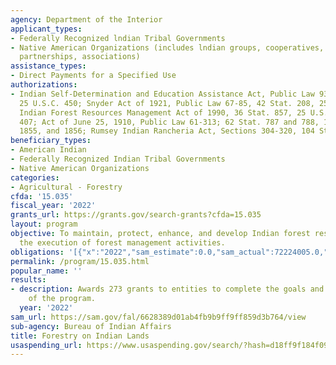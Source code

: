 ```yaml
---
agency: Department of the Interior
applicant_types:
- Federally Recognized lndian Tribal Governments
- Native American Organizations (includes lndian groups, cooperatives, corporations,
  partnerships, associations)
assistance_types:
- Direct Payments for a Specified Use
authorizations:
- Indian Self-Determination and Education Assistance Act, Public Law 93-638, as amended,
  25 U.S.C. 450; Snyder Act of 1921, Public Law 67-85, 42 Stat. 208, 25 U.S.C. 13;
  Indian Forest Resources Management Act of 1990, 36 Stat. 857, 25 U.S.C. 406 and
  407; Act of June 25, 1910, Public Law 61-313; 62 Stat. 787 and 788, 18 U.S.C. 1853,
  1855, and 1856; Rumsey Indian Rancheria Act, Sections 304-320, 104 Stat. 4531.
beneficiary_types:
- American Indian
- Federally Recognized Indian Tribal Governments
- Native American Organizations
categories:
- Agricultural - Forestry
cfda: '15.035'
fiscal_year: '2022'
grants_url: https://grants.gov/search-grants?cfda=15.035
layout: program
objective: To maintain, protect, enhance, and develop Indian forest resources through
  the execution of forest management activities.
obligations: '[{"x":"2022","sam_estimate":0.0,"sam_actual":72224005.0,"usa_spending_actual":146915260.22},{"x":"2023","sam_estimate":11337160.0,"sam_actual":0.0,"usa_spending_actual":142519518.67},{"x":"2024","sam_estimate":11500000.0,"sam_actual":0.0,"usa_spending_actual":23701305.31}]'
permalink: /program/15.035.html
popular_name: ''
results:
- description: Awards 273 grants to entities to complete the goals and objectives
    of the program.
  year: '2022'
sam_url: https://sam.gov/fal/6628389d01ab4fb9b9ff9ff859d3b764/view
sub-agency: Bureau of Indian Affairs
title: Forestry on Indian Lands
usaspending_url: https://www.usaspending.gov/search/?hash=d18ff9f184f093fc4bdb0a1cf0140e64
---
```

